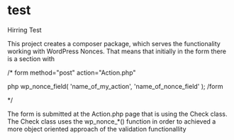 # test
Hirring Test

This project creates a composer package, which serves the functionality working with WordPress Nonces. 
That means that initially in the form there is a section with

/*
form method="post" action="Action.php"
   <!-- some inputs here ... -->
   php wp_nonce_field( 'name_of_my_action', 'name_of_nonce_field' ); 
/form

*/

The form is submitted at the Action.php page that is using the Check class.
The Check class uses the wp_nonce_*() function
in order to achieved a more object oriented approach of the validation
functionallity
